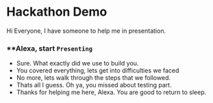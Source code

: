 # Hackathon Demo
Hi Everyone, I have someone to help me in presentation.

### **Alexa, start `Presenting`
- Sure. What exactly did we use to build you.
- You covered everything, lets get into difficulties we faced
- No more, lets walk through the steps that we followed.
- Thats all I guess. Oh ya, you missed about testing part.
- Thanks for helping me here, Alexa. You are good to return to sleep.
